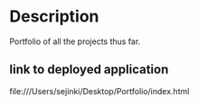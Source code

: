 # Description
Portfolio of all the projects thus far.

## link to deployed application
file:///Users/sejinki/Desktop/Portfolio/index.html

